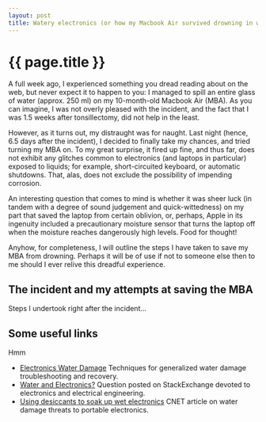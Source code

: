 ```yaml
---
layout: post
title: Watery electronics (or how my Macbook Air survived drowning in water)
---
```


# {{ page.title }}

A full week ago, I experienced something you dread reading about on the web, but never expect it to happen to you: I managed to spill an entire glass of water (approx. 250 ml) on my 10-month-old Macbook Air (MBA). As you can imagine, I was not overly pleased with the incident, and the fact that I was 1.5 weeks after tonsillectomy, did not help in the least.

However, as it turns out, my distraught was for naught. Last night (hence, 6.5 days after the incident), I decided to finally take my chances, and tried turning my MBA on. To my great surprise, it fired up fine, and thus far, does not exhibit any glitches common to electronics (and laptops in particular) exposed to liquids; for example, short-circuited keyboard, or automatic shutdowns. That, alas, does not exclude the possibility of impending corrosion.

An interesting question that comes to mind is whether it was sheer luck (in tandem with a degree of sound judgement and quick-wittedness) on my part that saved the laptop from certain oblivion, or, perhaps, Apple in its ingenuity included a precautionary moisture sensor that turns the laptop off when the moisture reaches dangerously high levels. Food for thought!

Anyhow, for completeness, I will outline the steps I have taken to save my MBA from drowning. Perhaps it will be of use if not to someone else then to me should I ever relive this dreadful experience.

## The incident and my attempts at saving the MBA

Steps I undertook right after the incident...

## Some useful links

Hmm

+ [Electronics Water Damage](http://www.ifixit.com/Wiki/Electronics_Water_Damage) Techniques for generalized water damage troubleshooting and recovery.
+ [Water and Electronics?](http://electronics.stackexchange.com/questions/14196/water-and-electronics) Question posted on StackExchange devoted to electronics and electrical engineering.
+ [Using desiccants to soak up wet electronics](http://reviews.cnet.com/8301-13727_7-57330736-263/using-desiccants-to-soak-up-wet-electronics/) CNET article on water damage threats to portable electronics.